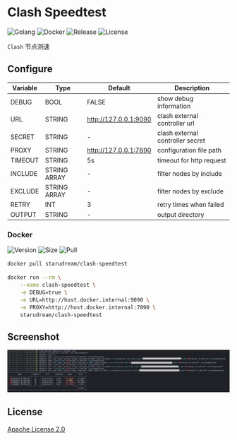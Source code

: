 # Clash Speedtest

![Golang](https://img.shields.io/github/actions/workflow/status/starudream/clash-speedtest/golang.yml?label=golang&style=for-the-badge)
![Docker](https://img.shields.io/github/actions/workflow/status/starudream/clash-speedtest/docker.yml?label=docker&style=for-the-badge)
![Release](https://img.shields.io/github/v/release/starudream/clash-speedtest?include_prereleases&sort=semver&style=for-the-badge)
![License](https://img.shields.io/github/license/starudream/clash-speedtest?style=for-the-badge)

`Clash` 节点测速

## Configure

| Variable | Type         | Default               | Description                      |
|----------|--------------|-----------------------|----------------------------------|
| DEBUG    | BOOL         | FALSE                 | show debug information           |
| URL      | STRING       | http://127.0.0.1:9090 | clash external controller url    |
| SECRET   | STRING       | -                     | clash external controller secret |
| PROXY    | STRING       | http://127.0.0.1:7890 | configuration file path          |
| TIMEOUT  | STRING       | 5s                    | timeout for http request         |
| INCLUDE  | STRING ARRAY | -                     | filter nodes by include          |
| EXCLUDE  | STRING ARRAY | -                     | filter nodes by exclude          |
| RETRY    | INT          | 3                     | retry times when failed          |
| OUTPUT   | STRING       | -                     | output directory                 |

### Docker

![Version](https://img.shields.io/docker/v/starudream/clash-speedtest?sort=semver&style=for-the-badge)
![Size](https://img.shields.io/docker/image-size/starudream/clash-speedtest?sort=semver&style=for-the-badge)
![Pull](https://img.shields.io/docker/pulls/starudream/clash-speedtest?style=for-the-badge)

```bash
docker pull starudream/clash-speedtest
```

```bash
docker run --rm \
    --name clash-speedtest \
    -e DEBUG=true \
    -e URL=http://host.docker.internal:9090 \
    -e PROXY=http://host.docker.internal:7890 \
    starudream/clash-speedtest
```

## Screenshot

![screenshot](./docs/screenshot.png)

## License

[Apache License 2.0](./LICENSE)
